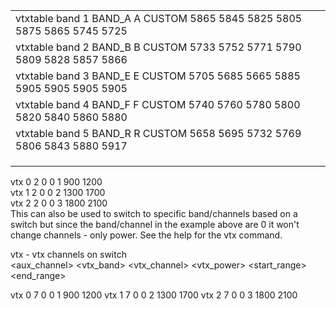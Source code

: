 


|                                                                         |
| ----------------------------------------------------------------------- |
| vtxtable band 1 BAND_A A CUSTOM 5865 5845 5825 5805 5875 5865 5745 5725 |
| vtxtable band 2 BAND_B B CUSTOM 5733 5752 5771 5790 5809 5828 5857 5866 |
| vtxtable band 3 BAND_E E CUSTOM 5705 5685 5665 5885 5905 5905 5905 5905 |
| vtxtable band 4 BAND_F F CUSTOM 5740 5760 5780 5800 5820 5840 5860 5880 |
| vtxtable band 5 BAND_R R CUSTOM 5658 5695 5732 5769 5806 5843 5880 5917 |
|                                                                         |
|                                                                         |
|                                                                         |


  
vtx 0 2 0 0 1 900 1200  
vtx 1 2 0 0 2 1300 1700  
vtx 2 2 0 0 3 1800 2100  
This can also be used to switch to specific band/channels based on a switch but since the band/channel in the example above are 0 it won't change channels - only power. See the help for the vtx command.  
  
vtx - vtx channels on switch  
<index> <aux_channel> <vtx_band> <vtx_channel> <vtx_power> <start_range> <end_range>

vtx 0 7 0 0 1 900 1200
vtx 1 7 0 0 2 1300 1700
vtx 2 7 0 0 3 1800 2100

